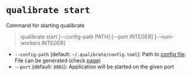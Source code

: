 # `qualibrate start`

Command for starting qualibrate

> qualibrate start [--config-path PATH] [--port INTEGER] [--num-workers INTEGER]

- `--config-path` (default: `~/.qualibrate/config.toml`): Path to 
    [config file](./config.md#configtoml-file). File can be generated 
    (check [page](./config.md#qualibrate-config-command))
- `--port` (default: `8001`): Application will be started on the given port
